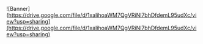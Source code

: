 ![Banner](https://drive.google.com/file/d/1xalihoaWM7QgVRiNl7bhDfdemL95udXc/view?usp=sharing](https://drive.google.com/file/d/1xalihoaWM7QgVRiNl7bhDfdemL95udXc/view?usp=sharing)

<!--
**kesavan2252/kesavan2252** is a ✨ _special_ ✨ repository because its `README.md` (this file) appears on your GitHub profile.

Here are some ideas to get you started:

- 🔭 I’m currently working on ...
- 🌱 I’m currently learning ...
- 👯 I’m looking to collaborate on ...
- 🤔 I’m looking for help with ...
- 💬 Ask me about ...
- 📫 How to reach me: ...
- 😄 Pronouns: ...
- ⚡ Fun fact: ...
-->
